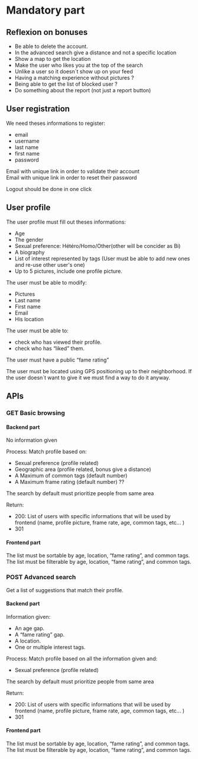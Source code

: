 # Mandatory part

## Reflexion on bonuses
- Be able to delete the account.
- In the advanced search give a distance and not a specific location
- Show a map to get the location
- Make the user who likes you at the top of the search
- Unlike a user so it doesn´t show up on your feed
- Having a matching experience without pictures ?
- Being able to get the list of blocked user ?
- Do something about the report (not just a report button)

## User registration  

We need theses informations to register:  
- email  
- username  
- last name   
- first name  
- password  

Email with unique link in order to validate their account  
Email with unique link in order to reset their password

Logout should be done in one click

## User profile

The user profile must fill out theses informations:  
- Age  
- The gender  
- Sexual preference: Hétéro/Homo/Other(other will be concider as Bi)  
- A biography  
- List of interest represented by tags (User must be able to add new ones and re-use other user's one)  
- Up to 5 pictures, include one profile picture.  


The user must be able to modify:  
- Pictures  
- Last name  
- First name  
- Email  
- His location

The user must be able to:   
- check who has viewed their profile.  
- check who has “liked” them.  

The user must have a public “fame rating”

The user must be located using GPS positioning up to their neighborhood. If the user doesn´t want to give it we must find a way to do it anyway.

## APIs

### GET Basic browsing
#### Backend part
No information given

Process:
Match profile based on:
- Sexual preference (profile related)
- Geographic area (profile related, bonus give a distance)
- A Maximum of common tags (default number)
- A Maximum frame rating (default number) ??

The search by default must prioritize people from same area

Return:
- 200: List of users with specific informations that will be used by frontend (name, profile picture, frame rate, age, common tags, etc... )
- 301

#### Frontend part
The list must be sortable by age, location, “fame rating”, and common tags.  
The list must be filterable by age, location, “fame rating”, and common tags.


### POST Advanced search
Get a list of suggestions that match their profile.
#### Backend part
Information given: 
- An age gap.
- A “fame rating” gap.
- A location.
- One or multiple interest tags.

Process:
Match profile based on all the information given and:
- Sexual preference (profile related)

The search by default must prioritize people from same area

Return:
- 200: List of users with specific informations that will be used by frontend (name, profile picture, frame rate, age, common tags, etc... )
- 301

#### Frontend part
The list must be sortable by age, location, “fame rating”, and common tags.  
The list must be filterable by age, location, “fame rating”, and common tags.




